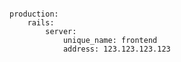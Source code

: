 <!-- usedin: [ _includes/_inlines/Deployment/common/building-a-manifest-file/building-a-manifest-file_deploy-to-your-own-server.md] -->

```

production:
    rails:
        server:
            unique_name: frontend
            address: 123.123.123.123

```
